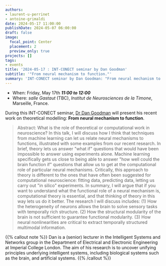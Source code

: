 ```yaml
---
authors:
- laurent-u-perrinet
- antoine-grimaldi
date: 2024-05-17 11:00:00
publishDate: 2024-05-07 06:00:00
draft: false
image:
  focal_point: Center
  placement: 2
  preview_only: true
projects: []
tags:
- events
title: '2024-05-17 : INT-CONECT seminar by Dan Goodman'
subtitle: '"From neural mechanism to function."'
summary: 'INT-CONECT seminar by Dan Goodman: "From neural mechanism to function".'
---
```



* When: Friday, May 17th ***11:00 to 12:00*** 
* Where: _salle Gastaut_ (TBC), _Institut de Neurosciences de la Timone_, Marseille, France.

During this INT-CONECT seminar, [Dr Dan Goodman](http://neural-reckoning.org/dan_goodman.html) will present his recent work on theoretical modelling: **From neural mechanism to function**.

> Abstract: What is the role of theoretical or computational work in neuroscience? In this talk, I will discuss how I think that techniques from machine learning can let us relate neural mechanisms to functions, illustrated with some examples from our recent research. In brief, theory lets us answer "what if" questions that would have been impossible to answer using experiments alone. Machine learning specifically gets us close to being able to answer "how well could the brain function if" questions that allow us to get at the computational role of particular neural mechanisms. Critically, this approach to theory is different to the ones that have often been suggested for computational neuroscience: fitting data, predicting data, letting us carry out "in silico" experiments. In summary, I will argue that if you want to understand what the functional role of a neural mechanism is, computational theory is essential, and that thinking of theory in this way lets us do it better. The research I will discuss includes: (1) How the heterogeneity of neurons allows the brain to solve sensory tasks with temporally rich structure. (2) How the structural modularity of the brain is not sufficient to guarantee functional modularity. (3) How neural nonlinearities are critical to extract temporally structured multimodal information.

{{% callout note %}}
Dan is a (senior) lecturer in the Intelligent Systems and Networks group in the Department of Electrical and Electronic Engineering at Imperial College London. The aim of his research is to uncover unifying principles underlying intelligent systems, including biological systems such as the brain, and artificial systems. {{% /callout %}}
